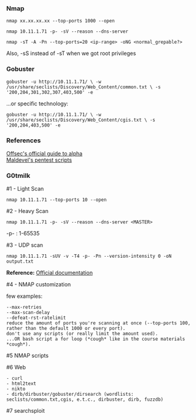 ### Nmap
`nmap xx.xx.xx.xx --top-ports 1000 --open`

`nmap 10.11.1.71 -p- -sV --reason --dns-server`  

`nmap -sT -A -Pn --top-ports=20 <ip-range> -oNG <normal_grepable?>`  

Also, -sS instead of -sT when we got root privileges


### Gobuster  
`gobuster -u http://10.11.1.71/ \
  -w /usr/share/seclists/Discovery/Web_Content/common.txt \
  -s '200,204,301,302,307,403,500' -e`  
  
  ...or specific technology:
  
  `gobuster -u http://10.11.1.71/ \
  -w /usr/share/seclists/Discovery/Web_Content/cgis.txt \
  -s '200,204,403,500' -e`

### References
[Offsec's official guide to alpha](https://forums.offensive-security.com/showthread.php?4689-Offensive-Security-s-Complete-Guide-to-Alpha&highlight=guide+alpha)  
[Maldevel's pentest scripts](https://github.com/maldevel/PenTestKit/tree/master/port-scanning)

### G0tmilk
#1 - Light Scan

`nmap 10.11.1.71 --top-ports 10 --open`

#2 - Heavy Scan

`nmap 10.11.1.71 -p- -sV --reason --dns-server <MASTER>`

-p- : 1-65535

#3  - UDP scan

`nmap 10.11.1.71 -sUV -v -T4 -p- -Pn --version-intensity 0 -oN output.txt`  

**Reference:**
[Official documentation](https://nmap.org/book/scan-methods-udp-scan.html)

#4 - NMAP customization

few examples:

    --max-retries
    --max-scan-delay
    --defeat-rst-ratelimit
    reduce the amount of ports you're scanning at once (--top-ports 100, rather than the default 1000 or every port).
    don't use any scripts (or really limit the amount used).
    ...OR bash script a for loop (*cough* like in the course materials *cough*).


#5 NMAP scripts

#6 Web

    - curl
    - html2text
    - nikto
    - dirb/dirbuster/gobuster/dirsearch (wordlists: seclists/common.txt,cgis, e.t.c., dirbuster, dirb, fuzzdb)


#7 searchsploit
